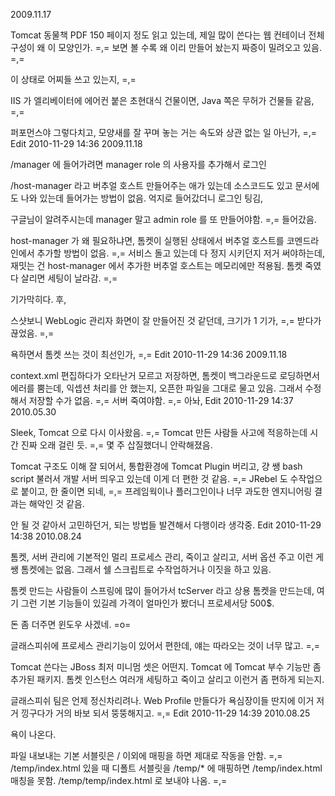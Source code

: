 2009.11.17

Tomcat 동물책 PDF 150 페이지 정도 읽고 있는데,
제일 많이 쓴다는 웹 컨테이너 전체 구성이 왜 이 모양인가. =,=
보면 볼 수록 왜 이리 만들어 놨는지 짜증이 밀려오고 있음. =,=

이 상태로 어찌들 쓰고 있는지, =,=

IIS 가 엘리베이터에 에어컨 붙은 초현대식 건물이면,
Java 쪽은 무허가 건물들 같음, =,=

퍼포먼스야 그렇다치고,
모양새를 잘 꾸며 놓는 거는 속도와 상관 없는 일 아닌가, =,=
Edit
2010-11-29 14:36
2009.11.18

/manager 에 들어가려면 manager role 의 사용자를 추가해서 로그인

/host-manager 라고 버추얼 호스트 만들어주는 애가 있는데
소스코드도 있고 문서에도 나와 있는데 들어가는 방법이 없음.
억지로 들어갔더니 로그인 팅김,

구글님이 알려주시는데 manager 말고 admin role 를 또 만들어야함. =,=
들어갔음.

host-manager 가 왜 필요하냐면,
톰켓이 실행된 상태에서 버추얼 호스트를 코멘드라인에서 추가할 방법이 없음. =,=
서비스 돌고 있는데 다 정지 시키던지 저거 써야하는데,
재밋는 건 host-manager 에서 추가한 버추얼 호스트는 메모리에만 적용됨.
톰켓 죽였다 살리면 세팅이 날라감. =,=

기가막히다. 후,

스샷보니 WebLogic 관리자 화면이 잘 만들어진 것 같던데,
크기가 1 기가, =,=
받다가 끊었음. =,=

욕하면서 톰켓 쓰는 것이 최선인가, =,=
Edit
2010-11-29 14:36
2009.11.18

context.xml 편집하다가 오타난거 모르고 저장하면,
톰켓이 백그라운드로 로딩하면서 에러를 뿜는데,
익셉션 처리를 안 했는지, 오픈한 파일을 그대로 물고 있음.
그래서 수정해서 저장할 수가 없음. =,=
서버 죽여야함. =,=
아놔,
Edit
2010-11-29 14:37
2010.05.30

Sleek, Tomcat 으로 다시 이사왔음. =,=
Tomcat 만든 사람들 사고에 적응하는데 시간 진짜 오래 걸린 듯. =,=
몇 주 삽질했더니 안락해졌음.

Tomcat 구조도 이해 잘 되어서,
통합환경에 Tomcat Plugin 버리고, 걍 쌩 bash script 불러서 개발 서버 띄우고 있는데 이게 더 편한 것 같음. =,=
JRebel 도 수작업으로 붙이고, 한 줄이면 되네, =,=
프레임웍이나 플러그인이나 너무 과도한 엔지니어링 결과는 해악인 것 같음.

안 될 것 같아서 고민하던거, 되는 방법들 발견해서 다행이라 생각중.
Edit
2010-11-29 14:38
2010.08.24

톰켓, 서버 관리에 기본적인 멀리 프로세스 관리, 죽이고 살리고, 서버 옵션 주고 이런 게 쌩 톰켓에는 없음.
그래서 쉘 스크립트로 수작업하거나 이짓을 하고 있음.

톰켓 만드는 사람들이 스프링에 많이 들어가서 tcServer 라고 상용 톰켓을 만드는데,
여기 그런 기본 기능들이 있길레 가격이 얼마인가 봤더니 프로세서당 500$.

돈 좀 더주면 윈도우 사겠네. =o=

글래스피쉬에 프로세스 관리기능이 있어서 편한데,
얘는 따라오는 것이 너무 많고. =,=

Tomcat 쓴다는 JBoss 최저 미니멈 셋은 어떤지.
Tomcat 에 Tomcat 부수 기능만 좀 추가된 패키지.
톰켓 인스턴스 여러개 세팅하고 죽이고 살리고 이런거 좀 편하게 되는지.

글래스피쉬 팀은 언제 정신차리려나.
Web Profile 만들다가 욕심장이들 딴지에 이거 저거 낑구다가 거의 바보 되서 뚱뚱해지고. =,=
Edit
2010-11-29 14:39
2010.08.25

욕이 나온다.

파일 내보내는 기본 서블릿은 / 이외에 매핑을 하면 제대로 작동을 안함. =,=
/temp/index.html 있을 때
디폴트 서블릿을 /temp/* 에 매핑하면 /temp/index.html 매칭을 못함.
/temp/temp/index.html 로 보내야 나옴. =,=
